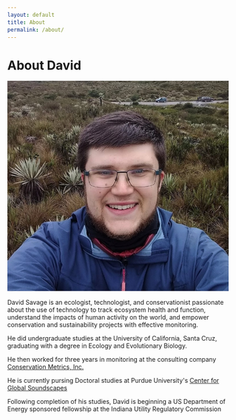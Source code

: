 ```yaml
---
layout: default
title: About
permalink: /about/
---
```

# About David
<img src="https://github.com/dtsavage/dtsavage.github.io/raw/master/Images/paramo_selfie.jpg" width="600">

David Savage is an ecologist, technologist, and conservationist passionate about the use of technology to track ecosystem health and function, understand the impacts of human activity on the world, and empower conservation and sustainability projects with effective monitoring.

He did undergraduate studies at the University of California, Santa Cruz, graduating with a degree in Ecology and Evolutionary Biology.

He then worked for three years in monitoring at the consulting company [Conservation Metrics, Inc.](conservationmetrics.com)

He is currently pursing Doctoral studies at Purdue University's [Center for Global Soundscapes](https://centerforglobalsoundscapes.org/)

Following completion of his studies, David is beginning a US Department of Energy sponsored fellowship at the Indiana Utility Regulatory Commission
